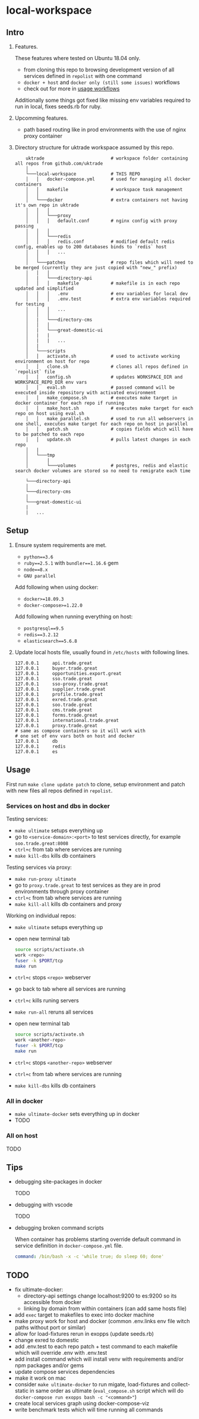 # local-workspace

## Intro

1. Features.

    These features where tested on Ubuntu 18.04 only.

    * from cloning this repo to browsing development version of all services defined in `repolist` with one command
    * `docker + host` and `docker only (still some issues)` workflows
    * check out for more in [usage workflows](#usage)

    Additionally some things got fixed like missing env variables required to run in local, fixes seeds.rb for ruby.

2. Upcomming features.

    * path based routing like in prod environments with the use of nginx proxy container

3. Directory structure for uktrade workspace assumed by this repo.

    ```text
        uktrade                         # workspace folder containing all repos from github.com/uktrade
        │
        └───local-workspace             # THIS REPO
        │   │   docker-compose.yml      # used for managing all docker containers
        │   │   makefile                # workspace task management
        │   │
        │   └───docker                  # extra containers not having it's own repo in uktrade
        │   │   │
        │   │   └───proxy
        │   │   │   default.conf        # nginx config with proxy passing
        │   │   │
        │   │   └───redis
        │   │   │   redis.conf          # modified default redis config, enables up to 200 databases binds to `redis` host
        │   │   │   ...
        │   │
        │   └───patches                 # repo files which will need to be merged (currently they are just copied with "new_" prefix)
        │   │   │
        │   |   └───directory-api
        │   │   │   makefile            # makefile is in each repo updated and simplified
        │   │   │   .env                # env variables for local dev
        │   │   │   .env.test           # extra env variables required for testing
        │   │   │   ...
        │   │   │
        │   |   └───directory-cms
        │   │   │
        │   |   └───great-domestic-ui
        │   |   |
        │   |   |   ...
        │   |
        │   └───scripts
        │   │   activate.sh             # used to activate working environment on host for repo
        │   │   clone.sh                # clones all repos defined in `repolist` file
        │   │   config.sh               # updates WORKSPACE_DIR and WORKSPACE_REPO_DIR env vars
        │   │   eval.sh                 # passed command will be executed inside repository with activated environment
        │   │   make_compose.sh         # executes make target in docker container for each repo if running
        │   │   make_host.sh            # executes make target for each repo on host using eval.sh
        │   │   make_parallel.sh        # used to run all webservers in one shell, executes make target for each repo on host in parallel
        │   │   patch.sh                # copies fields which will have to be patched to each repo
        │   │   update.sh               # pulls latest changes in each repo
        │   |
        │   └───tmp
        │       |
        │       └───volumes             # postgres, redis and elastic search docker volumes are stored so no need to remigrate each time

        └───directory-api
        │
        └───directory-cms
        │
        └───great-domestic-ui
        |
        |   ...
    ```

## Setup

1. Ensure system requirements are met.
    * `python==3.6`
    * `ruby==2.5.1` with `bundler==1.16.6` gem
    * `node==8.x`
    * `GNU parallel`

    Add following when using docker:
    * `docker>=18.09.3`
    * `docker-compose>=1.22.0`

    Add following when running everything on host:
    * `postgresql==9.5`
    * `redis==3.2.12`
    * `elasticsearch==5.6.8`

2. Update local hosts file, usually found in `/etc/hosts` with following lines.

    ```Text
    127.0.0.1     api.trade.great
    127.0.0.1     buyer.trade.great
    127.0.0.1     opportunities.export.great
    127.0.0.1     sso.trade.great
    127.0.0.1     sso-proxy.trade.great
    127.0.0.1     supplier.trade.great
    127.0.0.1     profile.trade.great
    127.0.0.1     exred.trade.great
    127.0.0.1     soo.trade.great
    127.0.0.1     cms.trade.great
    127.0.0.1     forms.trade.great
    127.0.0.1     international.trade.great
    127.0.0.1     proxy.trade.great
    # same as compose containers so it will work with
    # one set of env vars both on host and docker
    127.0.0.1     db
    127.0.0.1     redis
    127.0.0.1     es
    ```

## Usage

First run `make clone update patch` to clone, setup environment and patch with new files all repos defined in `repolist`.

### Services on host and dbs in docker

Testing services:

* `make ultimate` setups everything up
* go to `<service-domain>:<port>` to test services directly, for example `soo.trade.great:8008`
* `ctrl+c` from tab where services are running
* `make kill-dbs` kills db containers

Testing services via proxy:

* `make run-proxy ultimate`
* go to `proxy.trade.great` to test services as they are in prod environments through proxy container
* `ctrl+c` from tab where services are running
* `make kill-all` kills db containers and proxy

Working on individual repos:

* `make ultimate` setups everything up
* open new terminal tab

    ```bash
    source scripts/activate.sh
    work <repo>
    fuser -k $PORT/tcp
    make run
    ```

* `ctrl+c` stops `<repo>` webserver
* go back to tab where all services are running
* `ctrl+c` kills runing servers
* `make run-all` reruns all services
* open new terminal tab

    ```bash
    source scripts/activate.sh
    work <another-repo>
    fuser -k $PORT/tcp
    make run
    ```

* `ctrl+c` stops `<another-repo>` webserver
* `ctrl+c` from tab where services are running
* `make kill-dbs` kills db containers

### All in docker

* `make ultimate-docker` sets everything up in docker
* TODO

### All on host

TODO

## Tips

* debugging site-packages in docker

    TODO

* debugging with vscode

    TODO

* debugging broken command scripts

    When container has problems starting override default command in service definition in `docker-compose.yml` file.

    ```yml
    command: /bin/bash -x -c 'while true; do sleep 60; done'
    ```

## TODO

* fix ultimate-docker:
    * directory-api settings change localhost:9200 to es:9200 so its accessible from docker
    * linking by domain from within containers (can add same hosts file)
* add `exec` target to makefiles to exec into docker machine
* make proxy work for host and docker (common .env.links env file witch paths without port or similar)
* allow for load-fixtures rerun in exopps (update seeds.rb)
* change exred to domestic
* add .env.test to each repo patch + test command to each makefile which will override .env with .env.test
* add install command which will install venv with requirements and/or npm packages and/or gems
* update compose services dependencies
* make it work on mac
* consider `make ultimate-docker` to run migate, load-fixtures and collect-static in same order as ultimate (`eval_compose.sh` script which will do `docker-compose run exopps bash -c "<command>"`)
* create local services graph using docker-compose-viz
* write benchmark tests which will time running all commands